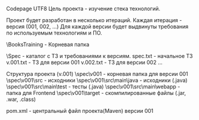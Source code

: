 Codepage UTF8
Цель проекта - изучение стека технологий.

Проект будет разработан в несколько итераций. Каждая итерация - версия (001, 002, ...)
Для каждой версии будет выдвинуты требования по используемым технологиям и ПО.

\BooksTraining - Корневая папка

\Spec - каталог с ТЗ и требованиями к версиям.
	spec.txt - начальное ТЗ
	v.001.txt - ТЗ для версии 001
	v.002.txt - ТЗ для версии 002
	...

Структура проекта (v.001)
\spec\v001 		   - корневая папка для версии 001
\spec\v001\src 		   - исходники
\spec\v001\src\main\java   - исходники (.java)
\spec\v001\src\main\test   - тесты (.java)
\spec\v001\src\main\webapp - папка для Frontend
\spec\v001\target	   - скомпилированные файлы (.jar, .war, .class)

pom.xml	- центральный файл проекта(Maven) версии 001

